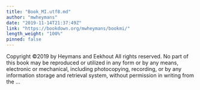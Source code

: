 ```yaml
---
title: "Book_MI.utf8.md"
author: "mwheymans"
date: "2019-11-14T21:37:49Z"
link: "https://bookdown.org/mwheymans/bookmi/"
length_weight: "100%"
pinned: false
---
```


 Copyright ©2019 by Heymans and Eekhout All rights reserved. No part of this book may be reproduced or utilized in any form or by any means, electronic or mechanical, including photocopying, recording, or by any information storage and retrieval system, without permission in writing from the ...
